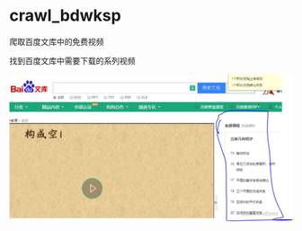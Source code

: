 # crawl_bdwksp
爬取百度文库中的免费视频

找到百度文库中需要下载的系列视频


![Image text](https://github.com/reason519/crawl_bdwksp/blob/master/img/%E6%96%87%E5%BA%93%E4%B8%AD%E7%9A%84%E7%B3%BB%E5%88%97%E8%A7%86%E9%A2%91.JPG)
      

